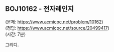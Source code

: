 ## BOJ10162 - 전자레인지  
(문제: https://www.acmicpc.net/problem/10162)  
(정답: https://www.acmicpc.net/source/20499417)  
(시간: 7분)  

그리디.